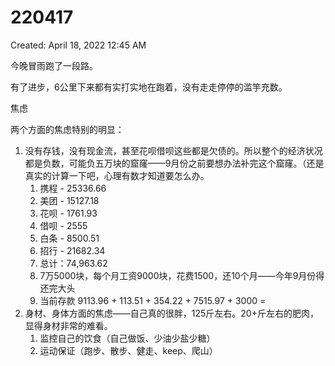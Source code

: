 # 220417

Created: April 18, 2022 12:45 AM

今晚冒雨跑了一段路。

有了进步，6公里下来都有实打实地在跑着，没有走走停停的滥竽充数。

焦虑

两个方面的焦虑特别的明显：

1. 没有存钱，没有现金流，甚至花呗借呗这些都是欠债的。所以整个的经济状况都是负数，可能负五万块的窟窿——9月份之前要想办法补完这个窟窿。（还是真实的计算一下吧，心理有数才知道要怎么办。
    1. 携程 - 25336.66
    2. 美团 - 15127.18
    3. 花呗 - 1761.93
    4. 借呗 - 2555
    5. 白条 - 8500.51
    6. 招行 - 21682.34
    7. 总计：74,963.62
    8. 7万5000块，每个月工资9000块，花费1500，还10个月——今年9月份得还完大头
    9. 当前存款 9113.96 + 113.51 + 354.22 + 7515.97 + 3000 = 
2. 身材、身体方面的焦虑——自己真的很胖，125斤左右。20+斤左右的肥肉，显得身材非常的难看。
    1. 监控自己的饮食（自己做饭、少油少盐少糖）
    2. 运动保证（跑步、散步、健走、keep、爬山）